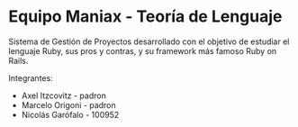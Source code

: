 # Equipo Maniax - Teoría de Lenguaje

Sistema de Gestión de Proyectos desarrollado con el objetivo de estudiar el lenguaje Ruby, sus pros y contras, y su framework más famoso Ruby on Rails.

Integrantes:

- Axel Itzcovitz - padron
- Marcelo Origoni - padron
- Nicolás Garófalo - 100952
